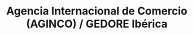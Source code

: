 ---
title: "Agencia Internacional de Comercio (AGINCO) / GEDORE Ibérica"
url: /vitoria-gasteiz/agencia-internacional-de-comercio-aginco-gedore-iberica/
shop: Großhandel
---